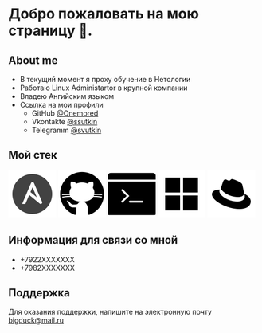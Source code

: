
# Добро пожаловать на мою страницу 👋.

## About me
+ В текущий момент я проху обучение в Нетологии
+ Работаю Linux Administartor в крупной компании
+ Владею Ангийским языком
+ Ссылка на мои профили
    + GitHub [@Onemored](https://www.github.com/onemored)
    + Vkontakte [@ssutkin](https://vk.com/ssutkin)
    + Telegramm [@svutkin]()

## Мой стек
![Ansible](images/icons8-ansible-96.png "Ансибл")
![GitHub](images/icons8-github-96.png "GitHub")
![CMD](images/icons8-консоль-96.png "Консоль")
![Windows](images/icons8-окна-11-96.png "Win")
![Rhel](images/icons8-redhat-96.png "РедХат")


## Информация для связи со мной
+ +7922XXXXXXX
+ +7982XXXXXXX


## Поддержка

Для оказания поддержки, напишите на электронную почту bigduck@mail.ru 


  